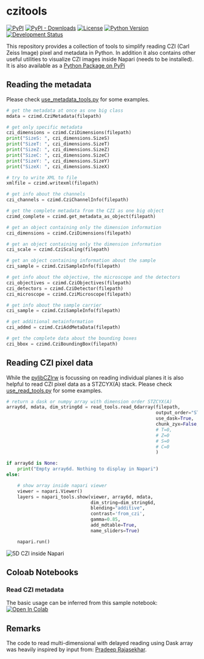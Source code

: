 # czitools

[![PyPI](https://img.shields.io/pypi/v/czitools.svg?color=green)](https://pypi.org/project/czitools)
[![PyPI - Downloads](https://img.shields.io/pypi/dm/czitools)](https://pypistats.org/packages/czitools)
[![License](https://img.shields.io/pypi/l/czitools.svg?color=green)](https://github.com/sebi06/czitools/raw/master/LICENSE)
[![Python Version](https://img.shields.io/pypi/pyversions/czitools.svg?color=green)](https://python.org)
[![Development Status](https://img.shields.io/pypi/status/czitools.svg)](https://en.wikipedia.org/wiki/Software_release_life_cycle#Alpha)

This repository provides a collection of tools to simplify reading CZI (Carl Zeiss Image) pixel and metadata in Python. In addition it also contains other useful utilities to visualize CZI images inside Napari (needs to be installed). It is also available as a [Python Package on PyPi](https://pypi.org/project/czitools/)

## Reading the metadata

Please check [use_metadata_tools.py](examples/scripts/use_metadata_tools.py) for some examples.

```python
# get the metadata at once as one big class
mdata = czimd.CziMetadata(filepath)

# get only specific metadata
czi_dimensions = czimd.CziDimensions(filepath)
print("SizeS: ", czi_dimensions.SizeS)
print("SizeT: ", czi_dimensions.SizeT)
print("SizeZ: ", czi_dimensions.SizeZ)
print("SizeC: ", czi_dimensions.SizeC)
print("SizeY: ", czi_dimensions.SizeY)
print("SizeX: ", czi_dimensions.SizeX)

# try to write XML to file
xmlfile = czimd.writexml(filepath)

# get info about the channels
czi_channels = czimd.CziChannelInfo(filepath)

# get the complete metadata from the CZI as one big object
czimd_complete = czimd.get_metadata_as_object(filepath)

# get an object containing only the dimension information
czi_dimensions = czimd.CziDimensions(filepath)

# get an object containing only the dimension information
czi_scale = czimd.CziScaling(filepath)

# get an object containing information about the sample
czi_sample = czimd.CziSampleInfo(filepath)

# get info about the objective, the microscope and the detectors
czi_objectives = czimd.CziObjectives(filepath)
czi_detectors = czimd.CziDetector(filepath)
czi_microscope = czimd.CziMicroscope(filepath)

# get info about the sample carrier
czi_sample = czimd.CziSampleInfo(filepath)

# get additional metainformation
czi_addmd = czimd.CziAddMetaData(filepath)

# get the complete data about the bounding boxes
czi_bbox = czimd.CziBoundingBox(filepath)
```

## Reading CZI pixel data

While the [pylibCZIrw](https://pypi.org/project/pylibCZIrw/) is focussing on reading individual planes it is also helpful to read CZI pixel data as a STZCYX(A) stack. Please check [use_read_tools.py](https://github.com/sebi06/czitools/raw/main/demo/scripts/use_readtools.py) for some examples.

```python
# return a dask or numpy array with dimension order STZCYX(A)
array6d, mdata, dim_string6d = read_tools.read_6darray(filepath,
                                                       output_order="STCZYX",
                                                       use_dask=True,
                                                       chunk_zyx=False,
                                                       # T=0,
                                                       # Z=0
                                                       # S=0
                                                       # C=0
                                                       )

if array6d is None:
    print("Empty array6d. Nothing to display in Napari")
else:

    # show array inside napari viewer
    viewer = napari.Viewer()
    layers = napari_tools.show(viewer, array6d, mdata,
                               dim_string=dim_string6d,
                               blending="additive",
                               contrast='from_czi',
                               gamma=0.85,
                               add_mdtable=True,
                               name_sliders=True)

    napari.run()
```

![5D CZI inside Napari](https://github.com/sebi06/czitools/raw/main/images/czi_napari1.png)

## Coloab Notebooks

### Read CZI metadata

The basic usage can be inferred from this sample notebook:&nbsp;
[![Open In Colab](https://colab.research.google.com/assets/colab-badge.svg)](https://colab.research.google.com/github/sebi06/czitools/blob/work_in_progress/notebooks/read_czi_metadata.ipynb)

## Remarks

The code to read multi-dimensional with delayed reading using Dask array was heavily inspired by input from: [Pradeep Rajasekhar](https://github.com/pr4deepr).
